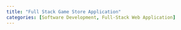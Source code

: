 ```yaml
---
title: "Full Stack Game Store Application"
categories: [Software Development, Full-Stack Web Application]
---
```

